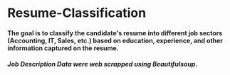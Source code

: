 # Resume-Classification

#### The goal is to classify the  candidate's resume into different job sectors (Accounting, IT, Sales, etc.) based on education, experience, and other information captured on the resume.
##### Job Description Data were web scrapped using Beautifulsoup.
